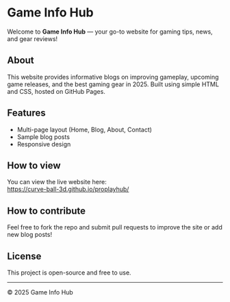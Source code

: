 # Game Info Hub

Welcome to **Game Info Hub** — your go-to website for gaming tips, news, and gear reviews!

## About

This website provides informative blogs on improving gameplay, upcoming game releases, and the best gaming gear in 2025. Built using simple HTML and CSS, hosted on GitHub Pages.

## Features

- Multi-page layout (Home, Blog, About, Contact)
- Sample blog posts
- Responsive design

## How to view

You can view the live website here:  
 https://curve-ball-3d.github.io/proplayhub/

## How to contribute

Feel free to fork the repo and submit pull requests to improve the site or add new blog posts!

## License

This project is open-source and free to use.

---

© 2025 Game Info Hub
